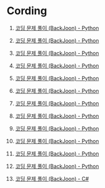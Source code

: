 # Cording
1. <a href="https://github.com/kimTH65/cording/issues/1">코딩 문제 풀이 (BackJoon) - Python</a> <br>

2. <a href="https://github.com/kimTH65/cording/issues/2">코딩 문제 풀이 (BackJoon) - Python</a> <br>
3. <a href="https://github.com/kimTH65/cording/issues/3">코딩 문제 풀이 (BackJoon) - Python</a> <br>
4. <a href="https://github.com/kimTH65/cording/issues/4">코딩 문제 풀이 (BackJoon) - Python</a> <br>
5. <a href="https://github.com/kimTH65/cording/issues/5">코딩 문제 풀이 (BackJoon) - Python</a> <br>
6. <a href="https://github.com/kimTH65/cording/issues/6">코딩 문제 풀이 (BackJoon) - Python</a> <br>
7. <a href="https://github.com/kimTH65/cording/issues/7">코딩 문제 풀이 (BackJoon) - Python</a> <br>
8. <a href="https://github.com/kimTH65/cording/issues/8">코딩 문제 풀이 (BackJoon) - Python</a> <br>
9. <a href="https://github.com/kimTH65/cording/issues/9">코딩 문제 풀이 (BackJoon) - Python</a> <br>
10. <a href="https://github.com/kimTH65/cording/issues/10">코딩 문제 풀이 (BackJoon) - Python</a> <br>
11. <a href="https://github.com/kimTH65/cording/issues/11">코딩 문제 풀이 (BackJoon) - Python</a> <br>
12. <a href="https://github.com/kimTH65/cording/issues/12">코딩 문제 풀이 (BackJoon) - Python</a> <br>
13. <a href="https://github.com/kimTH65/cording/issues/13">코딩 문제 풀이 (BackJoon) - C#</a> <br>
